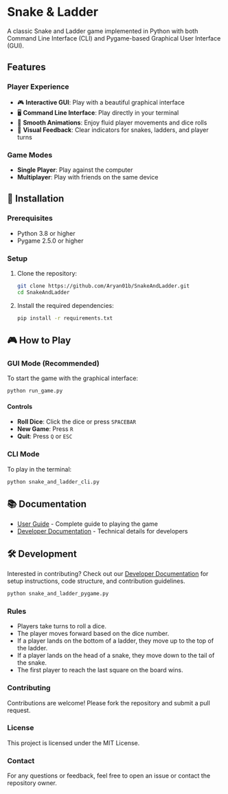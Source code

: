 # Snake & Ladder

A classic Snake and Ladder game implemented in Python with both Command Line Interface (CLI) and Pygame-based Graphical User Interface (GUI).

## Features

### Player Experience
- 🎮 **Interactive GUI**: Play with a beautiful graphical interface
- 🖥️ **Command Line Interface**: Play directly in your terminal
- 🎲 **Smooth Animations**: Enjoy fluid player movements and dice rolls
- 🎨 **Visual Feedback**: Clear indicators for snakes, ladders, and player turns

### Game Modes
- **Single Player**: Play against the computer
- **Multiplayer**: Play with friends on the same device

## 🚀 Installation

### Prerequisites
- Python 3.8 or higher
- Pygame 2.5.0 or higher

### Setup
1. Clone the repository:
   ```sh
   git clone https://github.com/Aryan01b/SnakeAndLadder.git
   cd SnakeAndLadder
   ```

2. Install the required dependencies:
   ```sh
   pip install -r requirements.txt
   ```

## 🎮 How to Play

### GUI Mode (Recommended)
To start the game with the graphical interface:
```sh
python run_game.py
```

#### Controls
- **Roll Dice**: Click the dice or press `SPACEBAR`
- **New Game**: Press `R`
- **Quit**: Press `Q` or `ESC`

### CLI Mode
To play in the terminal:
```sh
python snake_and_ladder_cli.py
```

## 📚 Documentation

- [User Guide](docs/USER_GUIDE.md) - Complete guide to playing the game
- [Developer Documentation](docs/DEVELOPER.md) - Technical details for developers

## 🛠️ Development

Interested in contributing? Check out our [Developer Documentation](docs/DEVELOPER.md) for setup instructions, code structure, and contribution guidelines.
```sh
python snake_and_ladder_pygame.py
```

### Rules
- Players take turns to roll a dice.
- The player moves forward based on the dice number.
- If a player lands on the bottom of a ladder, they move up to the top of the ladder.
- If a player lands on the head of a snake, they move down to the tail of the snake.
- The first player to reach the last square on the board wins.

### Contributing
Contributions are welcome! Please fork the repository and submit a pull request.

### License
This project is licensed under the MIT License.

### Contact
For any questions or feedback, feel free to open an issue or contact the repository owner.
